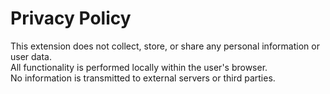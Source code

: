 # Privacy Policy

This extension does not collect, store, or share any personal information or user data.  
All functionality is performed locally within the user's browser.  
No information is transmitted to external servers or third parties.
